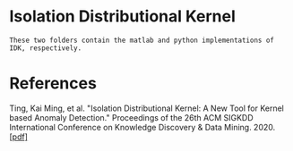 # Isolation Distributional Kernel
    These two folders contain the matlab and python implementations of IDK, respectively.

# References
Ting, Kai Ming, et al. "Isolation Distributional Kernel: A New Tool for Kernel based Anomaly Detection." Proceedings of the 26th ACM SIGKDD International Conference on Knowledge Discovery & Data Mining. 2020.[[pdf]](https://github.com/IsolationKernel/Codes/blob/main/PDF/Isolation%20Distributional%20Kernel-A%20New%20Tool%20for%20Kernel%20based%20Anomaly%20Detection.pdf)